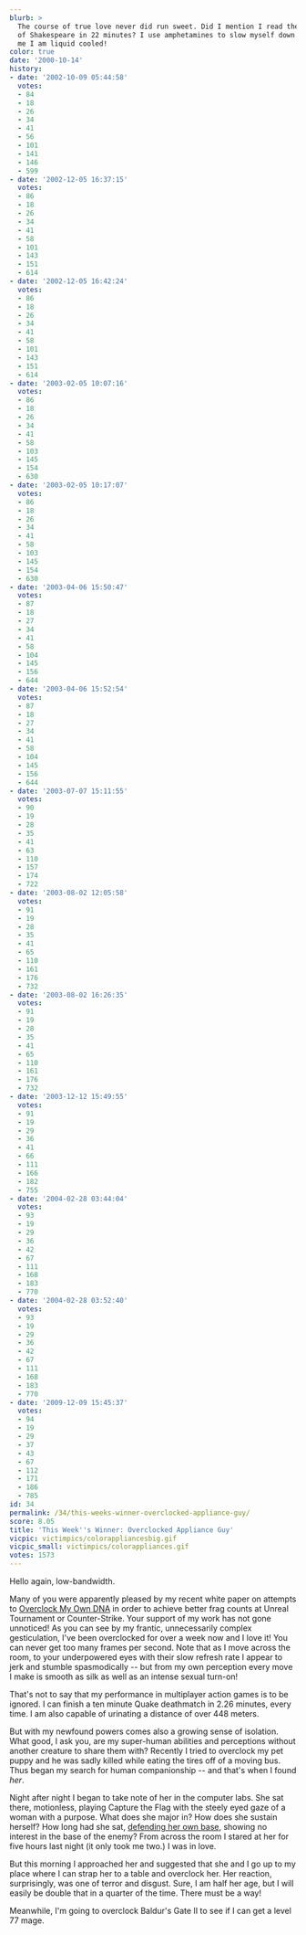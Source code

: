 ```yaml
---
blurb: >
  The course of true love never did run sweet. Did I mention I read the complete works
  of Shakespeare in 22 minutes? I use amphetamines to slow myself down. Lucky for
  me I am liquid cooled!
color: true
date: '2000-10-14'
history:
- date: '2002-10-09 05:44:58'
  votes:
  - 84
  - 18
  - 26
  - 34
  - 41
  - 56
  - 101
  - 141
  - 146
  - 599
- date: '2002-12-05 16:37:15'
  votes:
  - 86
  - 18
  - 26
  - 34
  - 41
  - 58
  - 101
  - 143
  - 151
  - 614
- date: '2002-12-05 16:42:24'
  votes:
  - 86
  - 18
  - 26
  - 34
  - 41
  - 58
  - 101
  - 143
  - 151
  - 614
- date: '2003-02-05 10:07:16'
  votes:
  - 86
  - 18
  - 26
  - 34
  - 41
  - 58
  - 103
  - 145
  - 154
  - 630
- date: '2003-02-05 10:17:07'
  votes:
  - 86
  - 18
  - 26
  - 34
  - 41
  - 58
  - 103
  - 145
  - 154
  - 630
- date: '2003-04-06 15:50:47'
  votes:
  - 87
  - 18
  - 27
  - 34
  - 41
  - 58
  - 104
  - 145
  - 156
  - 644
- date: '2003-04-06 15:52:54'
  votes:
  - 87
  - 18
  - 27
  - 34
  - 41
  - 58
  - 104
  - 145
  - 156
  - 644
- date: '2003-07-07 15:11:55'
  votes:
  - 90
  - 19
  - 28
  - 35
  - 41
  - 63
  - 110
  - 157
  - 174
  - 722
- date: '2003-08-02 12:05:58'
  votes:
  - 91
  - 19
  - 28
  - 35
  - 41
  - 65
  - 110
  - 161
  - 176
  - 732
- date: '2003-08-02 16:26:35'
  votes:
  - 91
  - 19
  - 28
  - 35
  - 41
  - 65
  - 110
  - 161
  - 176
  - 732
- date: '2003-12-12 15:49:55'
  votes:
  - 91
  - 19
  - 29
  - 36
  - 41
  - 66
  - 111
  - 166
  - 182
  - 755
- date: '2004-02-28 03:44:04'
  votes:
  - 93
  - 19
  - 29
  - 36
  - 42
  - 67
  - 111
  - 168
  - 183
  - 770
- date: '2004-02-28 03:52:40'
  votes:
  - 93
  - 19
  - 29
  - 36
  - 42
  - 67
  - 111
  - 168
  - 183
  - 770
- date: '2009-12-09 15:45:37'
  votes:
  - 94
  - 19
  - 29
  - 37
  - 43
  - 67
  - 112
  - 171
  - 186
  - 785
id: 34
permalink: /34/this-weeks-winner-overclocked-appliance-guy/
score: 8.05
title: 'This Week''s Winner: Overclocked Appliance Guy'
vicpic: victimpics/colorappliancesbig.gif
vicpic_small: victimpics/colorappliances.gif
votes: 1573
---
```


Hello again, low-bandwidth.

Many of you were apparently pleased by my recent white paper on attempts
to [Overclock My Own DNA](%ARTICLE[13]%) in order to achieve better
frag counts at Unreal Tournament or Counter-Strike. Your support of my
work has not gone unnoticed! As you can see by my frantic, unnecessarily
complex gesticulation, I've been overclocked for over a week now and I
love it! You can never get too many frames per second. Note that as I
move across the room, to your underpowered eyes with their slow refresh
rate I appear to jerk and stumble spasmodically -- but from my own
perception every move I make is smooth as silk as well as an intense
sexual turn-on!

That's not to say that my performance in multiplayer action games is to
be ignored. I can finish a ten minute Quake deathmatch in 2.26 minutes,
every time. I am also capable of urinating a distance of over 448
meters.

But with my newfound powers comes also a growing sense of isolation.
What good, I ask you, are my super-human abilities and perceptions
without another creature to share them with? Recently I tried to
overclock my pet puppy and he was sadly killed while eating the tires
off of a moving bus. Thus began my search for human companionship -- and
that's when I found *her*.

Night after night I began to take note of her in the computer labs. She
sat there, motionless, playing Capture the Flag with the steely eyed
gaze of a woman with a purpose. What does she major in? How does she
sustain herself? How long had she sat, [defending her own
base](%ARTICLE[17]%), showing no interest in the base of the enemy?
From across the room I stared at her for five hours last night (it only
took me two.) I was in love.

But this morning I approached her and suggested that she and I go up to
my place where I can strap her to a table and overclock her. Her
reaction, surprisingly, was one of terror and disgust. Sure, I am half
her age, but I will easily be double that in a quarter of the time.
There must be a way!

Meanwhile, I'm going to overclock Baldur's Gate II to see if I can get a
level 77 mage.